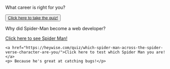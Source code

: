 <!-- -->
<div>
    <p>What career is right for you?<p>
<button><a href="https://www.princetonreview.com/quiz/career-quiz">Click here to take the quiz!</a></button>


<div>
    <p> Why did Spider-Man become a web developer?</p>
    <a href="https://www.marvel.com/characters/spider-man-peter-parker">Click here to see Spider Man!</a>

    <a href="https://heywise.com/quiz/which-spider-man-across-the-spider-verse-character-are-you/">Click here to test which Spider Man you are!</a>
    <p> Because he's great at catching bugs!</p>
</div>